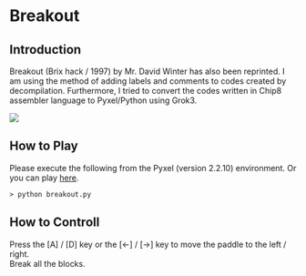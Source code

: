 # Breakout 

## Introduction

Breakout (Brix hack / 1997) by Mr. David Winter has also been reprinted.
I am using the method of adding labels and comments to codes created by decompilation. 
Furthermore, I tried to convert the codes written in Chip8 assembler language to Pyxel/Python using Grok3.

![](https://github.com/jay-kumogata/RetroGames/blob/main/breakout/screenshots/breakout02.gif)

## How to Play

Please execute the following from the Pyxel (version 2.2.10) environment.
Or you can play [here](https://kitao.github.io/pyxel/wasm/launcher/?run=jay-kumogata.RetroGames.pyxel.breakout.breakout).

	> python breakout.py

## How to Controll

Press the [A] / [D] key or the [<-] / [->] key to move the paddle to the left / right.  
Break all the blocks.
